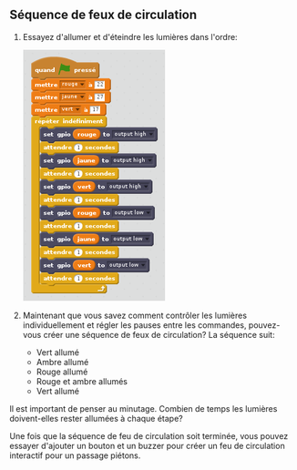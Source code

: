 ## Séquence de feux de circulation

1. Essayez d'allumer et d'éteindre les lumières dans l'ordre:

    ![](images/scratch2-5.png)

1. Maintenant que vous savez comment contrôler les lumières individuellement et régler les pauses entre les commandes, pouvez-vous créer une séquence de feux de circulation? La séquence suit:
    
    - Vert allumé
    - Ambre allumé
    - Rouge allumé
    - Rouge et ambre allumés
    - Vert allumé

Il est important de penser au minutage. Combien de temps les lumières doivent-elles rester allumées à chaque étape?

Une fois que la séquence de feu de circulation soit terminée, vous pouvez essayer d'ajouter un bouton et un buzzer pour créer un feu de circulation interactif pour un passage piétons.
